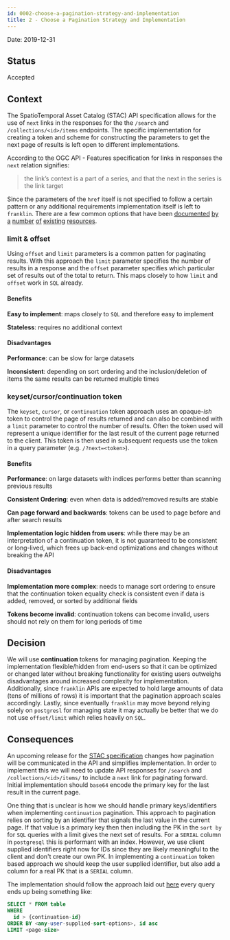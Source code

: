 ```yaml
---
id: 0002-choose-a-pagination-strategy-and-implementation
title: 2 - Choose a Pagination Strategy and Implementation
---
```

Date: 2019-12-31

## Status

Accepted

## Context

The SpatioTemporal Asset Catalog (STAC) API specification allows for the use of `next` links in the responses for the the
`/search` and `/collections/<id>/items` endpoints. The specific implementation for creating a token and scheme for constructing
the parameters to get the next page of results is left open to different implementations.

According to the OGC API - Features specification for links in responses the `next` relation signifies:
> the link’s context is a part of a series, and that the next in the series is the link target 

Since the parameters of the `href` itself is not specified to follow a certain pattern or any additional requirements 
implementation itself is left to `franklin`. There are a few common options that have been [documented](https://www.moesif.com/blog/technical/api-design/REST-API-Design-Filtering-Sorting-and-Pagination/) [by](https://nordicapis.com/everything-you-need-to-know-about-api-pagination/) [a](https://phauer.com/2015/restful-api-design-best-practices/) [number](https://phauer.com/2018/web-api-pagination-timestamp-id-continuation-token/) [of](https://developers.facebook.com/docs/graph-api/using-graph-api/#paging) 
[existing](https://developer.github.com/v3/#pagination) [resources](https://developer.spotify.com/documentation/web-api/reference/object-model/#paging-object).

### limit & offset

Using `offset` and `limit` parameters is a common patten for paginating results. With this approach the `limit` 
parameter specifies the number of results in a response and the `offset` parameter specifies which particular set of 
results out of the total to return. This maps closely to how `limit` and `offset` work in `SQL` already.

#### Benefits

**Easy to implement**: maps closely to `SQL` and therefore easy to implement

**Stateless**: requires no additional context

#### Disadvantages

**Performance**: can be slow for large datasets

**Inconsistent**: depending on sort ordering and the inclusion/deletion of items the same results can be returned multiple times

### keyset/cursor/continuation token

The `keyset`, `cursor`, or `continuation` token approach uses an opaque-*ish* token to control the page of results 
returned and can also be combined with a `limit` parameter to control the number of results. Often the token used will 
represent a unique identifier for the last result of the current page returned to the client. This token is then used in
subsequent requests use the token in a query parameter (e.g. `/?next=<token>`).

#### Benefits

**Performance**: on large datasets with indices performs better than scanning previous results

**Consistent Ordering**: even when data is added/removed results are stable

**Can page forward and backwards**: tokens can be used to page before and after search results

**Implementation logic hidden from users**: while there may be an interpretation of a continuation token, it is not
guaranteed to be consistent or long-lived, which frees up back-end optimizations and changes without breaking the API

#### Disadvantages
**Implementation more complex**: needs to manage sort ordering to ensure that the continuation token equality check is
consistent even if data is added, removed, or sorted by additional fields

**Tokens become invalid**: continuation tokens can become invalid, users should not rely on them for long periods of 
time

## Decision

We will use **continuation** tokens for managing pagination. Keeping the implementation flexible/hidden
from end-users so that it can be optimized or changed later without breaking functionality for existing users outweighs
disadvantages around increased complexity for implementation. Additionally, since `franklin` APIs are expected to hold 
large amounts of data (tens of millions of rows) it is important that the pagination approach scales accordingly.
Lastly, since eventually `franklin` may move beyond relying solely on `postgresl` for managing state it may actually be
better that we do not use `offset/limit` which relies heavily on `SQL`. 

## Consequences

An upcoming release for the [STAC specification](https://github.com/radiantearth/stac-spec/blob/dev/CHANGELOG.md#changed) 
changes how pagination will be communicated in the API and simplifies implementation. In order to implement this we will 
need to update API responses for `/search` and `/collections/<id>/items/` to include a `next` link for
paginating forward. Initial implementation should `base64` encode the primary key for the last result in the current
page.

One thing that is unclear is how we should handle primary keys/identifiers when implementing `continuation` pagination.
This approach to pagination relies on sorting by an identifier that signals the last value in the current page. If that 
value is a primary key then then including the PK in the `sort by` for `SQL` queries with a limit gives the next set of 
results. For a `SERIAL` column in `postgresql` this is performant with an index. However, we use client supplied 
identifiers right now for IDs since they are likely meaningful to the client and don't create our own PK. In 
implementing a `continuation` token based approach we should keep the user supplied identifier, but also add a column 
for a real PK that is a `SERIAL` column.

The implementation should follow the approach laid out [here](https://phauer.com/2018/web-api-pagination-timestamp-id-continuation-token/) 
every query ends up being something like:

```SQL
SELECT * FROM table
WHERE 
  id > {continuation-id} 
ORDER BY <any-user-supplied-sort-options>, id asc
LIMIT <page-size>
```

